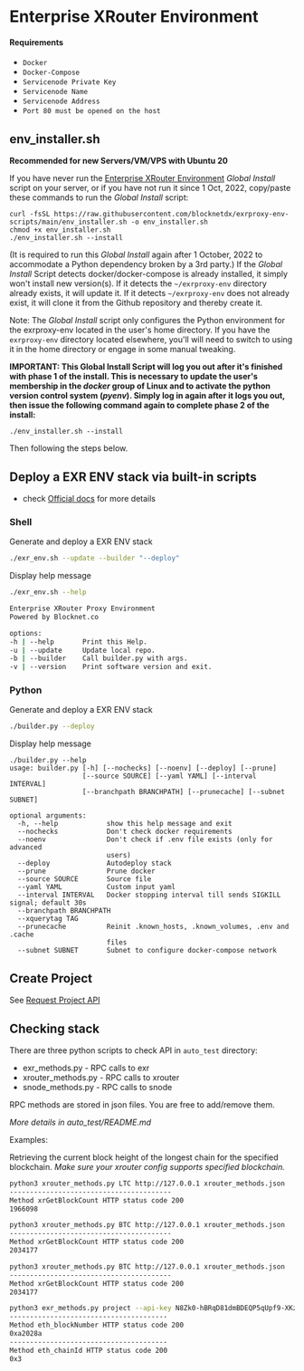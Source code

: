 # Enterprise XRouter Environment 
#### Requirements
- `Docker`
- `Docker-Compose`
- `Servicenode Private Key`
- `Servicenode Name`
- `Servicenode Address`
- `Port 80 must be opened on the host`

## env_installer.sh
**Recommended for new Servers/VM/VPS with Ubuntu 20**

If you have never run the  [Enterprise XRouter Environment](https://docs.blocknet.org/resources/glossary/#enterprise-xrouter) _Global Install_ script on your server, or if you have not run it since 1 Oct, 2022, copy/paste these commands to run the  _Global Install_  script:
```
curl -fsSL https://raw.githubusercontent.com/blocknetdx/exrproxy-env-scripts/main/env_installer.sh -o env_installer.sh
chmod +x env_installer.sh
./env_installer.sh --install 
```
(It is required to run this _Global Install_ again after 1 October, 2022 to accommodate a Python dependency broken by a 3rd party.)
If the _Global Install_ Script detects docker/docker-compose is already
installed, it simply won't install new version(s). If it detects
the `~/exrproxy-env` directory already exists, it will update
it. If it detects `~/exrproxy-env` does not already exist, it will
clone it from the Github repository and thereby create it.<br>

Note: The _Global Install_ script only configures the Python
environment for the exrproxy-env located in the user's home
directory. If you have the `exrproxy-env` directory located elsewhere,
you'll will need to switch to using it in the home directory or engage
in some manual tweaking.

__IMPORTANT: This Global Install Script will log you out after it's
finished with phase 1 of the install. This is necessary to update
the user's membership in the *docker* group of Linux and to activate the python
version control system (*pyenv*). Simply log in again after it logs you out,
then issue the following command again to complete phase 2 of the install:__
```
./env_installer.sh --install
```

Then following the steps below.

## Deploy a EXR ENV stack via built-in scripts
* check [Official docs](https://docs.blocknet.org/service-nodes/setup/#deploy-enterprise-xrouter-environment) for more details

### Shell
Generate and deploy a EXR ENV stack
```bash
./exr_env.sh --update --builder "--deploy"
```
Display help message
```bash
./exr_env.sh --help

Enterprise XRouter Proxy Environment
Powered by Blocknet.co

options:
-h | --help       Print this Help.
-u | --update     Update local repo.
-b | --builder    Call builder.py with args.
-v | --version    Print software version and exit.
```
### Python
Generate and deploy a EXR ENV stack
```bash
./builder.py --deploy
```
Display help message
```
./builder.py --help
usage: builder.py [-h] [--nochecks] [--noenv] [--deploy] [--prune]
                  [--source SOURCE] [--yaml YAML] [--interval INTERVAL]
                  [--branchpath BRANCHPATH] [--prunecache] [--subnet SUBNET]

optional arguments:
  -h, --help            show this help message and exit
  --nochecks            Don't check docker requirements
  --noenv               Don't check if .env file exists (only for advanced
                        users)
  --deploy              Autodeploy stack
  --prune               Prune docker
  --source SOURCE       Source file
  --yaml YAML           Custom input yaml
  --interval INTERVAL   Docker stopping interval till sends SIGKILL signal; default 30s
  --branchpath BRANCHPATH
  --xquerytag TAG 
  --prunecache          Reinit .known_hosts, .known_volumes, .env and .cache
                        files
  --subnet SUBNET       Subnet to configure docker-compose network 
```


## Create Project

See [Request Project API](https://api.blocknet.org/#request_project)

## Checking stack

There are three python scripts to check API in `auto_test` directory:

- exr_methods.py - RPC calls to exr
- xrouter_methods.py - RPC calls to xrouter
- snode_methods.py - RPC calls to snode 

RPC methods are stored in json files. You are free to add/remove them. 

_More details in auto_test/README.md_

Examples: 

Retrieving the current block height of the longest chain for the specified blockchain.
_Make sure your xrouter config supports specified blockchain._ 
```bash 
python3 xrouter_methods.py LTC http://127.0.0.1 xrouter_methods.json 
----------------------------------------
Method xrGetBlockCount HTTP status code 200
1966098

python3 xrouter_methods.py BTC http://127.0.0.1 xrouter_methods.json 
----------------------------------------
Method xrGetBlockCount HTTP status code 200
2034177

python3 xrouter_methods.py BTC http://127.0.0.1 xrouter_methods.json 
----------------------------------------
Method xrGetBlockCount HTTP status code 200
2034177

python3 exr_methods.py project --api-key N8Zk0-hBRqD81dmBDEQP5qUpf9-XKz5eVPcstPkr8C0 --project-id 6228e1ed-1c78-40ca-9813-421d0fdfbfcf  http://127.0.0.1 exr_methods.json
---------------------------------------
Method eth_blockNumber HTTP status code 200
0xa2028a
---------------------------------------
Method eth_chainId HTTP status code 200
0x3
```
